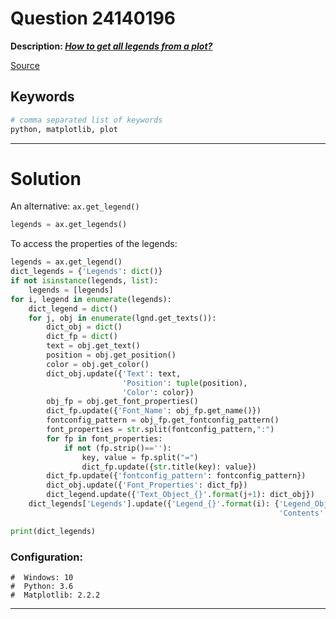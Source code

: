 # Question 24140196

**Description: [_How to get all legends from a plot?_][#Q]**

[Source][#Q]

[#Q]: https://stackoverflow.com/questions/24140196/how-to-get-all-legends-from-a-plot/56372354#56372354

## Keywords

```bash
# comma separated list of keywords
python, matplotlib, plot
```

---

# Solution

An alternative: `ax.get_legend()`

```python
legends = ax.get_legends()
```

To access the properties of the legends:

```python
legends = ax.get_legend()
dict_legends = {'Legends': dict()}
if not isinstance(legends, list):
    legends = [legends]
for i, legend in enumerate(legends):     
    dict_legend = dict()                                                           
    for j, obj in enumerate(lgnd.get_texts()):
        dict_obj = dict()
        dict_fp = dict()
        text = obj.get_text()
        position = obj.get_position()
        color = obj.get_color()    
        dict_obj.update({'Text': text, 
                         'Position': tuple(position), 
                         'Color': color})
        obj_fp = obj.get_font_properties()
        dict_fp.update({'Font_Name': obj_fp.get_name()})
        fontconfig_pattern = obj_fp.get_fontconfig_pattern()
        font_properties = str.split(fontconfig_pattern,":")
        for fp in font_properties:
            if not (fp.strip()==''):
                key, value = fp.split("=")
                dict_fp.update({str.title(key): value})        
        dict_fp.update({'fontconfig_pattern': fontconfig_pattern})
        dict_obj.update({'Font_Properties': dict_fp})    
        dict_legend.update({'Text_Object_{}'.format(j+1): dict_obj})    
    dict_legends['Legends'].update({'Legend_{}'.format(i): {'Legend_Object': legend, 
                                                            'Contents': dict_legend}})

print(dict_legends)
```

### Configuration:  

```  
#  Windows: 10  
#  Python: 3.6  
#  Matplotlib: 2.2.2  
```

---
